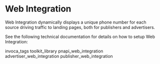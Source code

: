 Web Integration
===============

Web Integration dynamically displays a unique phone number for each
source driving traffic to landing pages, both for publishers and
advertisers.

See the following technical documentation for details on how to setup
Web Integration:

invoca\_tags toolkit\_library pnapi\_web\_integration
advertiser\_web\_integration publisher\_web\_integration
